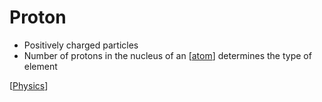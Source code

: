 # Proton

- Positively charged particles
- Number of protons in the nucleus of an [[atom]] determines the type of element

[[Physics]]

[//begin]: # "Autogenerated link references for markdown compatibility"
[atom]: atom "Atom"
[Physics]: physics "Physics"
[//end]: # "Autogenerated link references"